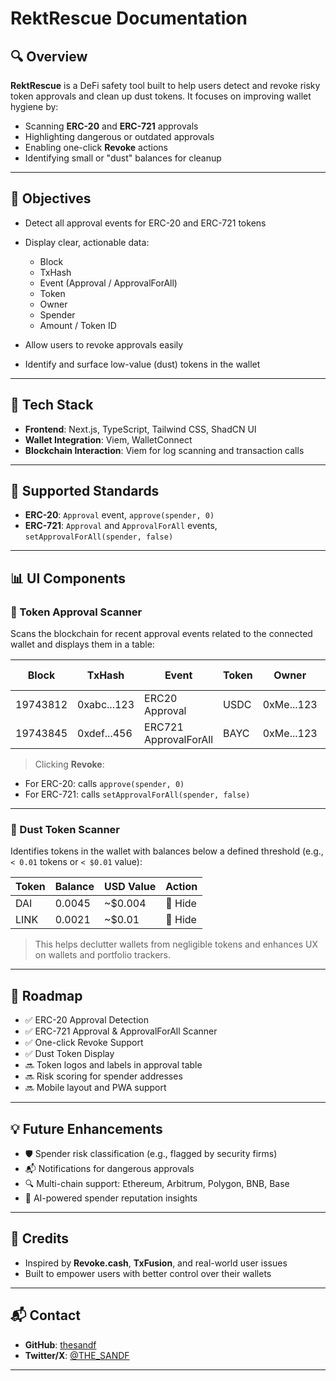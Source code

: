 # RektRescue Documentation

## 🔍 Overview

**RektRescue** is a DeFi safety tool built to help users detect and revoke risky token approvals and clean up dust tokens. It focuses on improving wallet hygiene by:

* Scanning **ERC-20** and **ERC-721** approvals
* Highlighting dangerous or outdated approvals
* Enabling one-click **Revoke** actions
* Identifying small or "dust" balances for cleanup

---

## 🎯 Objectives

* Detect all approval events for ERC-20 and ERC-721 tokens
* Display clear, actionable data:

  * Block
  * TxHash
  * Event (Approval / ApprovalForAll)
  * Token
  * Owner
  * Spender
  * Amount / Token ID
* Allow users to revoke approvals easily
* Identify and surface low-value (dust) tokens in the wallet

---

## 🧰 Tech Stack

* **Frontend**: Next.js, TypeScript, Tailwind CSS, ShadCN UI
* **Wallet Integration**: Viem, WalletConnect
* **Blockchain Interaction**: Viem for log scanning and transaction calls

---

## 🔐 Supported Standards

* **ERC-20**: `Approval` event, `approve(spender, 0)`
* **ERC-721**: `Approval` and `ApprovalForAll` events, `setApprovalForAll(spender, false)`

---

## 📊 UI Components

### 🔗 Token Approval Scanner

Scans the blockchain for recent approval events related to the connected wallet and displays them in a table:

| Block    | TxHash      | Event                 | Token | Owner      | Spender         | Amount / TokenId | Revoke    |
| -------- | ----------- | --------------------- | ----- | ---------- | --------------- | ---------------- | --------- |
| 19743812 | 0xabc...123 | ERC20 Approval        | USDC  | 0xMe...123 | 0xSpender...456 | MaxUint256       | 🔘 Revoke |
| 19743845 | 0xdef...456 | ERC721 ApprovalForAll | BAYC  | 0xMe...123 | 0xSpender...789 | true             | 🔘 Revoke |

> Clicking **Revoke**:

* For ERC-20: calls `approve(spender, 0)`
* For ERC-721: calls `setApprovalForAll(spender, false)`

---

### 🧹 Dust Token Scanner

Identifies tokens in the wallet with balances below a defined threshold (e.g., `< 0.01` tokens or `< $0.01` value):

| Token | Balance | USD Value | Action  |
| ----- | ------- | --------- | ------- |
| DAI   | 0.0045  | \~\$0.004 | 🔘 Hide |
| LINK  | 0.0021  | \~\$0.01  | 🔘 Hide |

> This helps declutter wallets from negligible tokens and enhances UX on wallets and portfolio trackers.

---

## 🚀 Roadmap

* ✅ ERC-20 Approval Detection
* ✅ ERC-721 Approval & ApprovalForAll Scanner
* ✅ One-click Revoke Support
* ✅ Dust Token Display
* 🔜 Token logos and labels in approval table
* 🔜 Risk scoring for spender addresses
* 🔜 Mobile layout and PWA support

---

## 💡 Future Enhancements

* 🛡️ Spender risk classification (e.g., flagged by security firms)
* 📬 Notifications for dangerous approvals
* 🔍 Multi-chain support: Ethereum, Arbitrum, Polygon, BNB, Base
* 🧠 AI-powered spender reputation insights

---

## 🙌 Credits

* Inspired by **Revoke.cash**, **TxFusion**, and real-world user issues
* Built to empower users with better control over their wallets

---

## 📬 Contact

* **GitHub**: [thesandf](https://github.com/thesandf)
* **Twitter/X**: [@THE\_SANDF](https://x.com/THE_SANDF)

---
